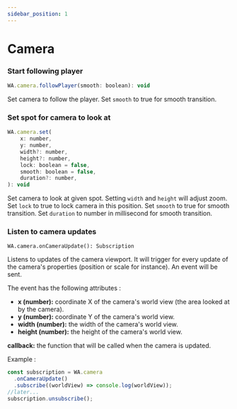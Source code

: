 ```yaml
---
sidebar_position: 1
---
```


# Camera

### Start following player

```javascript
WA.camera.followPlayer(smooth: boolean): void
```

Set camera to follow the player. Set `smooth` to true for smooth transition.

### Set spot for camera to look at

```javascript
WA.camera.set(
    x: number,
    y: number,
    width?: number,
    height?: number,
    lock: boolean = false,
    smooth: boolean = false,
    duration?: number,
): void
```

Set camera to look at given spot.
Setting `width` and `height` will adjust zoom.
Set `lock` to true to lock camera in this position.
Set `smooth` to true for smooth transition.
Set `duration` to number in millisecond for smooth transition.

### Listen to camera updates

```
WA.camera.onCameraUpdate(): Subscription
```

Listens to updates of the camera viewport. It will trigger for every update of the camera's properties (position or scale for instance). An event will be sent.

The event has the following attributes :

- **x (number):** coordinate X of the camera's world view (the area looked at by the camera).
- **y (number):** coordinate Y of the camera's world view.
- **width (number):** the width of the camera's world view.
- **height (number):** the height of the camera's world view.

**callback:** the function that will be called when the camera is updated.

Example :

```javascript
const subscription = WA.camera
  .onCameraUpdate()
  .subscribe((worldView) => console.log(worldView));
//later...
subscription.unsubscribe();
```
